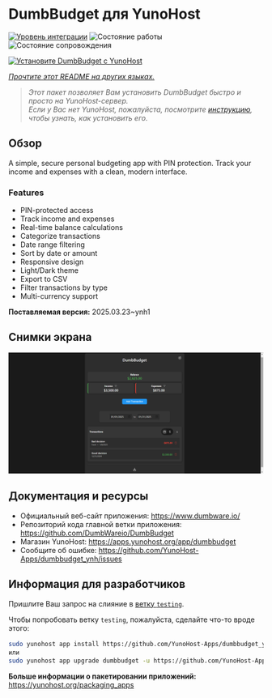 <!--
Важно: этот README был автоматически сгенерирован <https://github.com/YunoHost/apps/tree/master/tools/readme_generator>
Он НЕ ДОЛЖЕН редактироваться вручную.
-->

# DumbBudget для YunoHost

[![Уровень интеграции](https://apps.yunohost.org/badge/integration/dumbbudget)](https://ci-apps.yunohost.org/ci/apps/dumbbudget/)
![Состояние работы](https://apps.yunohost.org/badge/state/dumbbudget)
![Состояние сопровождения](https://apps.yunohost.org/badge/maintained/dumbbudget)

[![Установите DumbBudget с YunoHost](https://install-app.yunohost.org/install-with-yunohost.svg)](https://install-app.yunohost.org/?app=dumbbudget)

*[Прочтите этот README на других языках.](./ALL_README.md)*

> *Этот пакет позволяет Вам установить DumbBudget быстро и просто на YunoHost-сервер.*  
> *Если у Вас нет YunoHost, пожалуйста, посмотрите [инструкцию](https://yunohost.org/install), чтобы узнать, как установить его.*

## Обзор

A simple, secure personal budgeting app with PIN protection. Track your income and expenses with a clean, modern interface.

### Features

- PIN-protected access
- Track income and expenses
- Real-time balance calculations
- Categorize transactions
- Date range filtering
- Sort by date or amount
- Responsive design
- Light/Dark theme
- Export to CSV
- Filter transactions by type
- Multi-currency support


**Поставляемая версия:** 2025.03.23~ynh1

## Снимки экрана

![Снимок экрана DumbBudget](./doc/screenshots/screenshot.png)

## Документация и ресурсы

- Официальный веб-сайт приложения: <https://www.dumbware.io/>
- Репозиторий кода главной ветки приложения: <https://github.com/DumbWareio/DumbBudget>
- Магазин YunoHost: <https://apps.yunohost.org/app/dumbbudget>
- Сообщите об ошибке: <https://github.com/YunoHost-Apps/dumbbudget_ynh/issues>

## Информация для разработчиков

Пришлите Ваш запрос на слияние в [ветку `testing`](https://github.com/YunoHost-Apps/dumbbudget_ynh/tree/testing).

Чтобы попробовать ветку `testing`, пожалуйста, сделайте что-то вроде этого:

```bash
sudo yunohost app install https://github.com/YunoHost-Apps/dumbbudget_ynh/tree/testing --debug
или
sudo yunohost app upgrade dumbbudget -u https://github.com/YunoHost-Apps/dumbbudget_ynh/tree/testing --debug
```

**Больше информации о пакетировании приложений:** <https://yunohost.org/packaging_apps>
